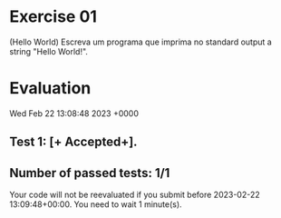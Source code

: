 # Exercise 01

(Hello World) Escreva um programa que imprima no standard output a string "Hello World!".




# Evaluation

Wed Feb 22 13:08:48 2023 +0000

## Test 1: [+ Accepted+].


## Number of passed tests: 1/1


Your code will not be reevaluated if you submit before 2023-02-22 13:09:48+00:00. You need to wait 1 minute(s).

